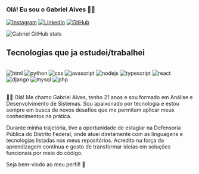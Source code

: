 ### Olá! Eu sou o Gabriel Alves 👋🏽

[![Instagram](https://img.shields.io/badge/Instagram-E4405F?style=for-the-badge&logo=instagram&logoColor=white)](https://www.instagram.com/__gabriel_alves?igsh=MXh2cmJpMmJodnF4OA==)
[![LinkedIn](https://img.shields.io/badge/LinkedIn-0077B5?style=for-the-badge&logo=linkedin&logoColor=white)](https://www.linkedin.com/in/gabriel-alves-7a1617263/)
[![GitHub](https://img.shields.io/badge/GitHub-100000?style=for-the-badge&logo=github&logoColor=white)](https://github.com/Gabriel-NSantos)



![Gabriel GitHub stats](https://github-readme-stats.vercel.app/api?username=Gabriel-NSantos&show_icons=true&theme=cobalt)


## Tecnologias que ja estudei/trabalhei

<div style="display: incline_block"><br/>
    <img align="center "alt="html" src="https://img.shields.io/badge/HTML-239120?style=for-the-badge&logo=html5&logoColor=white">
    <img align="center "alt="python" src="https://img.shields.io/badge/Python-3776AB?style=for-the-badge&logo=python&logoColor=white">
    <img align="center "alt="css" src="https://img.shields.io/badge/CSS-239120?&style=for-the-badge&logo=css3&logoColor=white">
    <img align="center "alt="javascript" src="https://img.shields.io/badge/JavaScript-F7DF1E?style=for-the-badge&logo=javascript&logoColor=black">
    <img align="center "alt="nodejs" src="https://img.shields.io/badge/Node.js-43853D?style=for-the-badge&logo=node.js&logoColor=white">
    <img align="center "alt="typescript" src="https://img.shields.io/badge/TypeScript-007ACC?style=for-the-badge&logo=typescript&logoColor=white">
    <img align="center "alt="react" src="https://img.shields.io/badge/React-20232A?style=for-the-badge&logo=react&logoColor=61DAFB">
    <img align="center "alt="django" src="https://img.shields.io/badge/Django-092E20?style=for-the-badge&logo=django&logoColor=white">
    <img align="center "alt="mysql" src="https://img.shields.io/badge/MySQL-00000F?style=for-the-badge&logo=mysql&logoColor=white">
     <img align="center "alt="php" src=" https://img.shields.io/badge/PHP-777BB4?style=for-the-badge&logo=php&logoColor=white">

</div><br/>

👨‍💻 Olá! Me chamo Gabriel Alves, tenho 21 anos e sou formado em Análise e Desenvolvimento de Sistemas. Sou apaixonado por tecnologia e estou sempre em busca de novos desafios que me permitam aplicar meus conhecimentos na prática.

Durante minha trajetória, tive a oportunidade de estagiar na Defensoria Pública do Distrito Federal, onde atuei diretamente com as linguagens e tecnologias listadas nos meus repositórios. Acredito na força da aprendizagem contínua e gosto de transformar ideias em soluções funcionais por meio do código.

Seja bem-vindo ao meu perfil! 🚀
